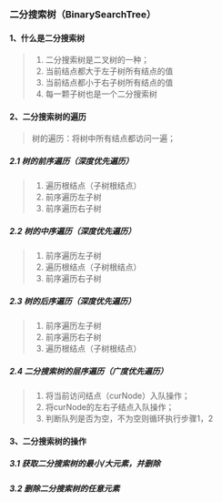 ### 二分搜索树（BinarySearchTree）

#### 1、什么是二分搜索树

> 1. 二分搜索树是二叉树的一种；
> 2. 当前结点都大于左子树所有结点的值
> 3. 当前结点都小于右子树所有结点的值
> 4. 每一颗子树也是一个二分搜索树

#### 2、二分搜索树的遍历

> 树的遍历：将树中所有结点都访问一遍；

##### 2.1 树的前序遍历（深度优先遍历）

> 1. 遍历根结点（子树根结点）
> 2. 前序遍历左子树
> 3. 前序遍历右子树

##### 2.2 树的中序遍历（深度优先遍历）

> 1. 前序遍历左子树
> 2. 遍历根结点（子树根结点）
> 3. 前序遍历右子树

##### 2.3 树的后序遍历（深度优先遍历）

> 1. 前序遍历左子树
> 2. 前序遍历右子树
> 3. 遍历根结点（子树根结点）

#####  2.4 二分搜索树的层序遍历（广度优先遍历）

> 1. 将当前访问结点（curNode）入队操作；
> 2. 将curNode的左右子结点入队操作；
> 3. 判断队列是否为空，不为空则循环执行步骤1，2

#### 3、二分搜索树的操作

##### 3.1 获取二分搜索树的最小/大元素，并删除



##### 3.2 删除二分搜索树的任意元素